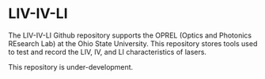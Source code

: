 # LIV-IV-LI
 
The LIV-IV-LI Github repository supports the OPREL (Optics and Photonics REsearch Lab) at the Ohio State University. 
This repository stores tools used to test and record the LIV, IV, and LI characteristics of lasers.

This repository is under-development.
